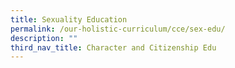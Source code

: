 ```yaml
---
title: Sexuality Education
permalink: /our-holistic-curriculum/cce/sex-edu/
description: ""
third_nav_title: Character and Citizenship Edu
---
```

